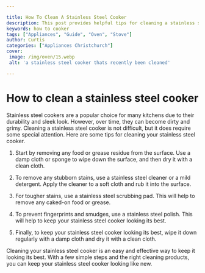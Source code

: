 ```yaml
---

title: How To Clean A Stainless Steel Cooker
description: This post provides helpful tips for cleaning a stainless steel cooker, making it easy to keep your kitchen looking great. Read on to learn how to clean your stainless steel cooker.
keywords: how to cooker
tags: ["Appliances", "Guide", "Oven", "Stove"]
author: Curtis
categories: ["Appliances Christchurch"]
cover: 
 image: /img/oven/15.webp
 alt: 'a stainless steel cooker thats recently been cleaned'

---
```


# How to clean a stainless steel cooker

Stainless steel cookers are a popular choice for many kitchens due to their durability and sleek look. However, over time, they can become dirty and grimy. Cleaning a stainless steel cooker is not difficult, but it does require some special attention. Here are some tips for cleaning your stainless steel cooker.

1. Start by removing any food or grease residue from the surface. Use a damp cloth or sponge to wipe down the surface, and then dry it with a clean cloth.

2. To remove any stubborn stains, use a stainless steel cleaner or a mild detergent. Apply the cleaner to a soft cloth and rub it into the surface.

3. For tougher stains, use a stainless steel scrubbing pad. This will help to remove any caked-on food or grease.

4. To prevent fingerprints and smudges, use a stainless steel polish. This will help to keep your stainless steel cooker looking its best.

5. Finally, to keep your stainless steel cooker looking its best, wipe it down regularly with a damp cloth and dry it with a clean cloth.

Cleaning your stainless steel cooker is an easy and effective way to keep it looking its best. With a few simple steps and the right cleaning products, you can keep your stainless steel cooker looking like new.